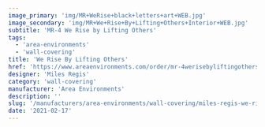 ```yaml
---
image_primary: 'img/MR+WeRise+black+letters+art+WEB.jpg'
image_secondary: 'img/MR+We+Rise+By+Lifting+Others+Interior+WEB.jpg'
subtitle: 'MR-4 We Rise by Lifting Others'
tags:
  - 'area-environments'
  - 'wall-covering'
title: 'We Rise By Lifting Others'
href: 'https://www.areaenvironments.com/order/mr-4werisebyliftingothers'
designer: 'Miles Regis'
category: 'wall-covering'
manufacturer: 'Area Environments'
description: ''
slug: '/manufacturers/area-environments/wall-covering/miles-regis-we-rise-by-lifting-others'
date: '2021-02-17'
---
```

